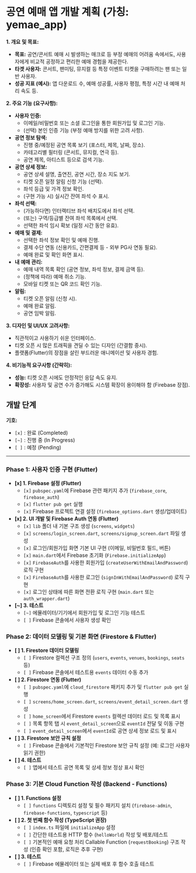 # 공연 예매 앱 개발 계획 (가칭: yemae_app)

**1. 개요 및 목표:**
*   **목표:** 공연/콘서트 예매 시 발생하는 매크로 등 부정 예매의 어려움 속에서도, 사용자에게 비교적 공정하고 편리한 예매 경험을 제공한다.
*   **타겟 사용자:** 콘서트, 팬미팅, 뮤지컬 등 특정 이벤트 티켓을 구매하려는 팬 또는 일반 사용자.
*   **성공 지표 (예시):** 앱 다운로드 수, 예매 성공률, 사용자 평점, 특정 시간 내 예매 처리 속도 등.

**2. 주요 기능 (요구사항):**
*   **사용자 인증:**
    *   이메일/비밀번호 또는 소셜 로그인을 통한 회원가입 및 로그인 기능.
    *   (선택) 본인 인증 기능 (부정 예매 방지를 위한 고려 사항).
*   **공연 정보 탐색:**
    *   진행 중/예정된 공연 목록 보기 (포스터, 제목, 날짜, 장소).
    *   카테고리별 필터링 (콘서트, 뮤지컬, 연극 등).
    *   공연 제목, 아티스트 등으로 검색 기능.
*   **공연 상세 정보:**
    *   공연 상세 설명, 출연진, 공연 시간, 장소 지도 보기.
    *   티켓 오픈 일정 알림 신청 기능 (선택).
    *   좌석 등급 및 가격 정보 확인.
    *   (구현 가능 시) 실시간 잔여 좌석 수 표시.
*   **좌석 선택:**
    *   (가능하다면) 인터랙티브 좌석 배치도에서 좌석 선택.
    *   (또는) 구역/등급별 잔여 좌석 목록에서 선택.
    *   선택한 좌석 임시 확보 (일정 시간 동안 유효).
*   **예매 및 결제:**
    *   선택한 좌석 정보 확인 및 예매 진행.
    *   결제 수단 연동 (신용카드, 간편결제 등 - 외부 PG사 연동 필요).
    *   예매 완료 및 확인 화면 표시.
*   **내 예매 관리:**
    *   예매 내역 목록 확인 (공연 정보, 좌석 정보, 결제 금액 등).
    *   (정책에 따라) 예매 취소 기능.
    *   모바일 티켓 또는 QR 코드 확인 기능.
*   **알림:**
    *   티켓 오픈 알림 (신청 시).
    *   예매 완료 알림.
    *   공연 임박 알림.

**3. 디자인 및 UI/UX 고려사항:**
*   직관적이고 사용하기 쉬운 인터페이스.
*   티켓 오픈 시 많은 트래픽을 견딜 수 있는 디자인 (간결함 중시).
*   플랫폼(Flutter)의 장점을 살린 부드러운 애니메이션 및 사용자 경험.

**4. 비기능적 요구사항 (간략히):**
*   **성능:** 티켓 오픈 시에도 안정적인 응답 속도 유지.
*   **확장성:** 사용자 및 공연 수가 증가해도 시스템 확장이 용이해야 함 (Firebase 장점).

## 개발 단계

**기호:**
*   `[x]` : 완료 (Completed)
*   `[~]` : 진행 중 (In Progress)
*   `[ ]` : 예정 (Pending)

---

### Phase 1: 사용자 인증 구현 (Flutter)

*   **[x] 1. Firebase 설정 (Flutter)**
    *   `[x]` `pubspec.yaml`에 Firebase 관련 패키지 추가 (`firebase_core`, `firebase_auth`)
    *   `[x]` `flutter pub get` 실행
    *   `[x]` Firebase 프로젝트 연결 설정 (`firebase_options.dart` 생성/업데이트)
*   **[x] 2. UI 개발 및 Firebase Auth 연동 (Flutter)**
    *   `[x]` `lib` 폴더 내 기본 구조 생성 (`screens`, `widgets`)
    *   `[x]` `screens/login_screen.dart`, `screens/signup_screen.dart` 파일 생성
    *   `[x]` 로그인/회원가입 화면 기본 UI 구현 (이메일, 비밀번호 필드, 버튼)
    *   `[x]` `main.dart`에서 Firebase 초기화 (`Firebase.initializeApp`)
    *   `[x]` `FirebaseAuth`를 사용한 회원가입 (`createUserWithEmailAndPassword`) 로직 구현
    *   `[x]` `FirebaseAuth`를 사용한 로그인 (`signInWithEmailAndPassword`) 로직 구현
    *   `[x]` 로그인 상태에 따른 화면 전환 로직 구현 (`main.dart` 또는 `auth_wrapper.dart`)
*   **[~] 3. 테스트**
    *   `[~]` 에뮬레이터/기기에서 회원가입 및 로그인 기능 테스트
    *   `[ ]` Firebase 콘솔에서 사용자 생성 확인

### Phase 2: 데이터 모델링 및 기본 화면 (Firestore & Flutter)

*   **[ ] 1. Firestore 데이터 모델링**
    *   `[ ]` Firestore 컬렉션 구조 정의 (`users`, `events`, `venues`, `bookings`, `seats` 등)
    *   `[ ]` Firebase 콘솔에서 테스트용 `events` 데이터 수동 추가
*   **[ ] 2. Firestore 연동 (Flutter)**
    *   `[ ]` `pubspec.yaml`에 `cloud_firestore` 패키지 추가 및 `flutter pub get` 실행
    *   `[ ]` `screens/home_screen.dart`, `screens/event_detail_screen.dart` 생성
    *   `[ ]` `home_screen`에서 Firestore `events` 컬렉션 데이터 로드 및 목록 표시
    *   `[ ]` 목록 항목 탭 시 `event_detail_screen`으로 `eventId` 전달 및 이동 구현
    *   `[ ]` `event_detail_screen`에서 `eventId`로 공연 상세 정보 로드 및 표시
*   **[ ] 3. Firestore 보안 규칙 설정**
    *   `[ ]` Firebase 콘솔에서 기본적인 Firestore 보안 규칙 설정 (예: 로그인 사용자 읽기 권한)
*   **[ ] 4. 테스트**
    *   `[ ]` 앱에서 테스트 공연 목록 및 상세 정보 정상 표시 확인

### Phase 3: 기본 Cloud Function 작성 (Backend - Functions)

*   **[ ] 1. Functions 설정**
    *   `[ ]` `functions` 디렉토리 설정 및 필수 패키지 설치 (`firebase-admin`, `firebase-functions`, `typescript` 등)
*   **[ ] 2. 첫 번째 함수 작성 (TypeScript 권장)**
    *   `[ ]` `index.ts` 파일에 `initializeApp` 설정
    *   `[ ]` 간단한 테스트용 HTTP 함수 (`helloWorld`) 작성 및 배포/테스트
    *   `[ ]` 기본적인 예매 요청 처리 Callable Function (`requestBooking`) 구조 작성 (인증 확인 포함, 로직은 추후 구현)
*   **[ ] 3. 테스트**
    *   `[ ]` Firebase 에뮬레이터 또는 실제 배포 후 함수 호출 테스트
